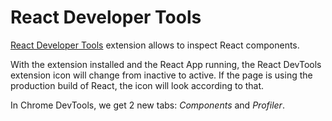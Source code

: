 # React Developer Tools

[React Developer Tools](https://chrome.google.com/webstore/detail/react-developer-tools/fmkadmapgofadopljbjfkapdkoienihi) extension allows to inspect React components.

With the extension installed and the React App running, the React DevTools extension icon will change from inactive to active. If the page is using the production build of React, the icon will look according to that.

In Chrome DevTools, we get 2 new tabs: _Components_ and _Profiler_.
